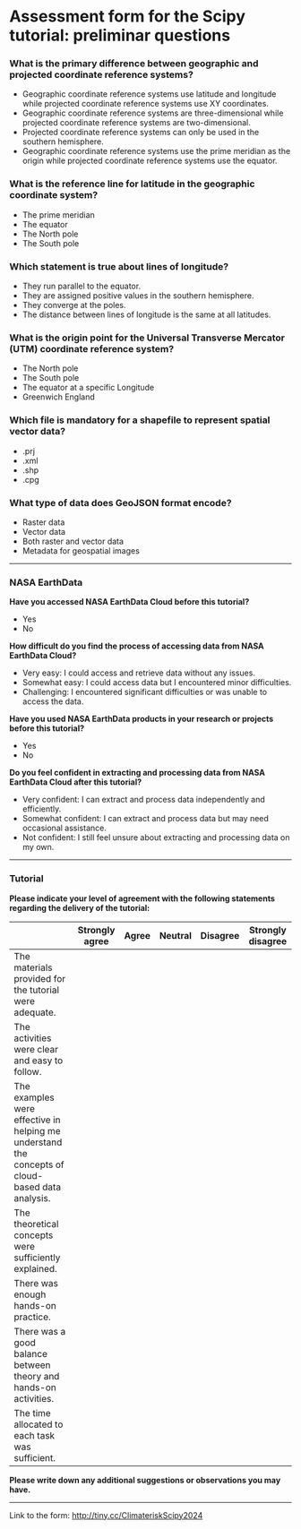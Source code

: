 
# Assessment form for the Scipy tutorial: preliminar questions

### What is the primary difference between geographic and projected coordinate reference systems?

- Geographic coordinate reference systems use latitude and longitude while projected coordinate reference systems use XY coordinates.
- Geographic coordinate reference systems are three-dimensional while projected coordinate reference systems are two-dimensional.
- Projected coordinate reference systems can only be used in the southern hemisphere.
- Geographic coordinate reference systems use the prime meridian as the origin while projected coordinate reference systems use the equator.

### What is the reference line for latitude in the geographic coordinate system?

- The prime meridian
- The equator
- The North pole
- The South pole

### Which statement is true about lines of longitude?

- They run parallel to the equator.
- They are assigned positive values in the southern hemisphere.
- They converge at the poles.
- The distance between lines of longitude is the same at all latitudes.

### What is the origin point for the Universal Transverse Mercator (UTM) coordinate reference system?

- The North pole
- The South pole
- The equator at a specific Longitude
- Greenwich England

### Which file is mandatory for a shapefile to represent spatial vector data?

- .prj
- .xml
- .shp
- .cpg

### What type of data does GeoJSON format encode?

- Raster data
- Vector data
- Both raster and vector data
- Metadata for geospatial images

---

### NASA EarthData

**Have you accessed NASA EarthData Cloud before this tutorial?**

- Yes
- No

**How difficult do you find the process of accessing data from NASA EarthData Cloud?**

- Very easy: I could access and retrieve data without any issues.
- Somewhat easy: I could access data but I encountered minor difficulties.
- Challenging: I encountered significant difficulties or was unable to access the data.

**Have you used NASA EarthData products in your research or projects before this tutorial?**

- Yes
- No

**Do you feel confident in extracting and processing data from NASA EarthData Cloud after this tutorial?**

- Very confident: I can extract and process data independently and efficiently.
- Somewhat confident: I can extract and process data but may need occasional assistance.
- Not confident: I still feel unsure about extracting and processing data on my own.

---

### Tutorial

**Please indicate your level of agreement with the following statements regarding the delivery of the tutorial:**

|                                                    | Strongly agree | Agree | Neutral | Disagree | Strongly disagree |
|----------------------------------------------------|----------------|-------|---------|----------|-------------------|
| The materials provided for the tutorial were adequate. |                |       |         |          |                   |
| The activities were clear and easy to follow.       |                |       |         |          |                   |
| The examples were effective in helping me understand the concepts of cloud-based data analysis. |                |       |         |          |                   |
| The theoretical concepts were sufficiently explained. |                |       |         |          |                   |
| There was enough hands-on practice.                 |                |       |         |          |                   |
| There was a good balance between theory and hands-on activities. |                |       |         |          |                   |
| The time allocated to each task was sufficient.     |                |       |         |          |                   |

**Please write down any additional suggestions or observations you may have.**

_________________________________________________________________________________________________

Link to the form: http://tiny.cc/ClimateriskScipy2024
